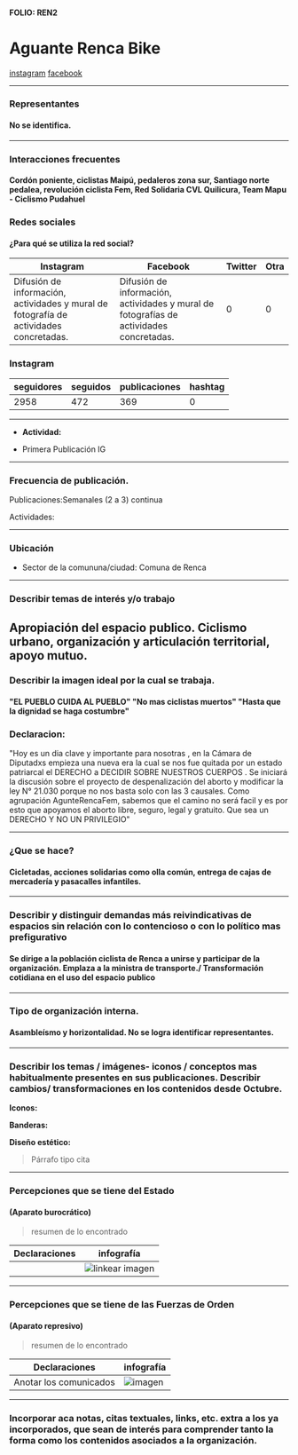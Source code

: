 #### FOLIO: REN2
# Aguante Renca Bike

[instagram](https://www.instagram.com/p/CKApfP5J3Mo/)
[facebook](https://www.facebook.com/ciclismourbano.rencarnk)


---

### Representantes
#### No se identifica.

---
### Interacciones frecuentes
#### Cordón poniente, ciclistas Maipú, pedaleros zona sur, Santiago norte pedalea, revolución ciclista Fem, Red Solidaria CVL Quilicura, Team Mapu - Ciclismo Pudahuel

### Redes sociales
#### ¿Para qué se utiliza la red social?
| Instagram | Facebook | Twitter | Otra 
|---|---|---|---|
|Difusión de información, actividades y mural de fotografía de actividades concretadas.|Difusión de información, actividades y mural de fotografías de actividades concretadas.|0| 0|

### **Instagram**
| seguidores | seguidos | publicaciones | hashtag 
|---|---|---|---|
|2958|472|369| 0

---

* **Actividad:**   

* Primera Publicación IG 

---
### Frecuencia de publicación.

Publicaciones:Semanales (2 a 3) continua

Actividades:

---
### Ubicación
* Sector de la comununa/ciudad: Comuna de Renca

---
### Describir temas de interés y/o trabajo
Apropiación del espacio publico. Ciclismo urbano, organización y articulación territorial, apoyo mutuo.
---
### Describir la imagen ideal por la cual se trabaja.
#### "EL PUEBLO CUIDA AL PUEBLO" "No mas ciclistas muertos" "Hasta que la dignidad se haga costumbre" 

### **Declaracion**: 
"Hoy es un dia clave y importante para nosotras , en la Cámara de Diputadxs empieza una nueva era la cual se nos fue quitada por un estado patriarcal el DERECHO a DECIDIR SOBRE NUESTROS CUERPOS .
Se iniciará la discusión sobre el proyecto de despenalización del aborto y modificar la ley N° 21.030 porque no nos basta solo con las 3 causales.
Como agrupación AgunteRencaFem, sabemos que el camino no será facil y es por esto que apoyamos el aborto libre, seguro, legal y gratuito.
Que sea un DERECHO Y NO UN PRIVILEGIO" 

---
### ¿Que se hace?
#### Cicletadas, acciones solidarias como olla común, entrega de cajas de mercadería y pasacalles infantiles.

---
### Describir y distinguir demandas más reivindicativas de espacios sin relación con lo contencioso o con lo político mas prefigurativo
#### Se dirige a la población ciclista de Renca a unirse y participar de la organización. Emplaza a la ministra de transporte./  Transformación cotidiana en el uso del espacio publico 

---
### Tipo de organización interna.
#### Asambleísmo y horizontalidad. No se logra identificar representantes.

---
### Describir los temas / imágenes- iconos / conceptos mas habitualmente presentes en sus publicaciones. Describir cambios/ transformaciones en los contenidos desde Octubre.

**Iconos:**

**Banderas:**

**Diseño estético:**

> Párrafo tipo cita 

---
### Percepciones que se tiene del Estado
#### (Aparato burocrático)
> resumen de lo encontrado

| Declaraciones | infografía | 
|---|---|
|| ![linkear imagen]() |

---
### Percepciones que se tiene de las Fuerzas de Orden
#### (Aparato represivo)
> resumen de lo encontrado

| Declaraciones | infografía | 
|---|---|
|Anotar los comunicados | ![imagen]() |


---
### Incorporar aca notas, citas textuales, links, etc. extra a los ya incorporados, que sean de interés para comprender tanto la forma como los contenidos asociados a la organización.
